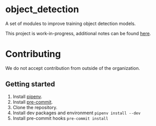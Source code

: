 # object_detection
A set of modules to improve training object detection models.

This project is work-in-progress, additional notes can be found [here](https://app.clickup.com/9005008627/v/dc/8cbv1qk-1428/8cbv1qk-928).

# Contributing
We do not accept contribution from outside of the organization.

## Getting started
1. Install [pipenv](https://pipenv.pypa.io/en/latest/).
2. Install [pre-commit](https://pre-commit.com/).
3. Clone the repository.
4. Install dev packages and environment
   `pipenv install --dev`
5. Install pre-commit hooks
   `pre-commit install`


